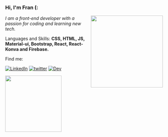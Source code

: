 ### Hi, I'm Fran (:
<img align='right' src="https://github.com/francidellamora/francidellamora/blob/main/Daco_5834311.png" width="230">
<p><em> I am a front-end developer with a passion for coding and learning new tech.</a>
 </em></p>
 
<p align="left">
  Languages and Skills: <strong>CSS, HTML, JS,  Material-ui,
Bootstrap, React, React-Konva and Firebase. </strong>
</p>


<p align="left">
 Find me:
</p>


[![LinkedIn](https://img.shields.io/badge/LinkedIn-0077B5?style=for-the-badge&logo=linkedin&logoColor=white)](https://www.linkedin.com/in/francielle-dellamora-3579301a1/)
[![twitter](https://img.shields.io/badge/twitter-1DA1F2?style=for-the-badge&logo=twitter&logoColor=white)](https://twitter.com/francidellamora)
[![Dev](https://img.shields.io/badge/dev.to-0A0A0A?style=for-the-badge&logo=dev-dot-to&logoColor=white)](https://dev.to/francidellamora)

<div>
  <a href="https://github.com/francidellamora"> <img height="180em" src="https://github-readme-stats.vercel.app/api?username=francidellamora&show_icons=true&theme=tokyonight&include_all_commits=true&count_private=true"/>

<!--
**francidellamora/francidellamora** is a ✨ _special_ ✨ repository because its `README.md` (this file) appears on your GitHub profile.

Here are some ideas to get you started:

- 🔭 I’m currently working on ...
- 🌱 I’m currently learning ...
- 👯 I’m looking to collaborate on ...
- 🤔 I’m looking for help with ...
- 💬 Ask me about ...
- 📫 How to reach me: ...
- 😄 Pronouns: ...
- ⚡ Fun fact: ...
-->

